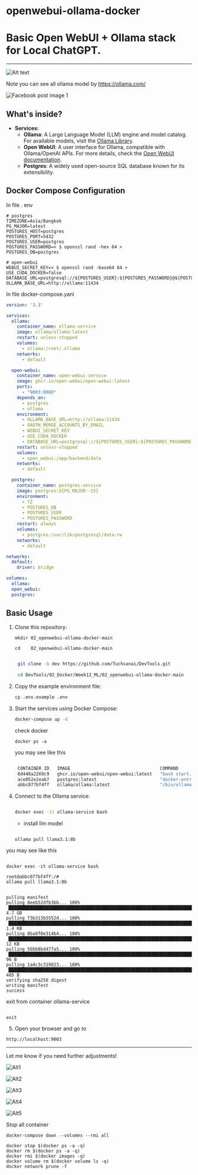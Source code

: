 


# openwebui-ollama-docker
# Basic Open WebUI + Ollama stack for Local ChatGPT.

---


![Alt text](./images/2024-09-04_11-57-24.jpg)

Note you can see all ollama model by https://ollama.com/


![Facebook post image 1](./images/ollama_web.jpg)


## What's inside?

* **Services:**
  * **Ollama**: A Large Language Model (LLM) engine and model catalog. For available models, visit the [Ollama Library](https://ollama.com/library).
  * **Open WebUI**: A user interface for Ollama, compatible with Ollama/OpenAI APIs. For more details, check the [Open WebUI documentation](https://docs.openwebui.com/).
  * **Postgres**: A widely used open-source SQL database known for its extensibility.

## Docker Compose Configuration

In file . env
```env
# postgres
TIMEZONE=Asia/Bangkok
PG_MAJOR=latest
POSTGRES_HOST=postgres
POSTGRES_PORT=5432
POSTGRES_USER=postgres
POSTGRES_PASSWORD=< $ openssl rand -hex 64 >
POSTGRES_DB=postgres

# open-webui
WEBUI_SECRET_KEY=< $ openssl rand -base64 64 >
USE_CUDA_DOCKER=false
DATABASE_URL=postgresql://${POSTGRES_USER}:${POSTGRES_PASSWORD}@${POSTGRES_HOST}:${POSTGRES_PORT}/${POSTGRES_DB}
OLLAMA_BASE_URL=http://ollama:11434
```

In file docker-compose.yanl

```yaml
version: '3.3'

services:
  ollama:
    container_name: ollama-service
    image: ollama/ollama:latest
    restart: unless-stopped
    volumes:
      - ollama:/root/.ollama
    networks:
      - default

  open-webui:
    container_name: open-webui-service
    image: ghcr.io/open-webui/open-webui:latest
    ports:
      - "9003:8080"
    depends_on:
      - postgres
      - ollama
    environment:
      - OLLAMA_BASE_URL=http://ollama:11434
      - OAUTH_MERGE_ACCOUNTS_BY_EMAIL
      - WEBUI_SECRET_KEY
      - USE_CUDA_DOCKER
      - DATABASE_URL=postgresql://${POSTGRES_USER}:${POSTGRES_PASSWORD}@postgres:5432/${POSTGRES_DB}
    restart: unless-stopped
    volumes:
      - open_webui:/app/backend/data
    networks:
      - default

  postgres:
    container_name: postgres-service
    image: postgres:${PG_MAJOR:-15}
    environment:
      - TZ
      - POSTGRES_DB
      - POSTGRES_USER
      - POSTGRES_PASSWORD
    restart: always
    volumes:
      - postgres:/var/lib/postgresql/data:rw
    networks:
      - default

networks:
  default:
    driver: bridge

volumes:
  ollama:
  open_webui:
  postgres:
```

## Basic Usage

1. Clone this repository:

   ```
   mkdir 02_openwebui-ollama-docker-main

   cd    02_openwebui-ollama-docker-main

   ```  

   ```bash

    git clone -b dev https://github.com/Tuchsanai/DevTools.git
  
    cd DevTools/02_Docker/Week12_ML/02_openwebui-ollama-docker-main

   ``` 

2. Copy the example environment file:
   ```bash
   cp .env.example .env
   ```
3. Start the services using Docker Compose:
   ```bash
   docker-compose up -d
   ```
  
   check docker 
   ```
   docker ps -a
   ```

   you may see like this
   
   ```bash

    CONTAINER ID   IMAGE                                  COMMAND                  CREATED         STATUS                   PORTS                                         NAMES
    8d448a2269c9   ghcr.io/open-webui/open-webui:latest   "bash start.sh"          5 minutes ago   Up 5 minutes (healthy)   0.0.0.0:9003->8080/tcp, [::]:9003->8080/tcp   open-webui-service
    ace052e2eab7   postgres:latest                        "docker-entrypoint.s…"   6 minutes ago   Up 5 minutes             5432/tcp                                      postgres-service
    abbc077bf4ff   ollama/ollama:latest                   "/bin/ollama serve"      6 minutes ago   Up 5 minutes             11434/tcp                                     ollama-service

   ```

4. Connect to the Ollama service:
   
   ```bash
   
   docker exec -it ollama-service bash
   
   ```
   * install llm model 
   
   ```
   
   ollama pull llama3.1:8b
   
   ```
  
  you may see like this

  ```

  docker exec -it ollama-service bash

  root@abbc077bf4ff:/# 
  ollama pull llama3.1:8b


  pulling manifest 
  pulling 8eeb52dfb3bb... 100% ▕████████████████████████████████████████████████████████████████████████████████████████████████████████████████████████████████████▏ 4.7 GB                         
  pulling 73b313b5552d... 100% ▕████████████████████████████████████████████████████████████████████████████████████████████████████████████████████████████████████▏ 1.4 KB                         
  pulling 0ba8f0e314b4... 100% ▕████████████████████████████████████████████████████████████████████████████████████████████████████████████████████████████████████▏  12 KB                         
  pulling 56bb8bd477a5... 100% ▕████████████████████████████████████████████████████████████████████████████████████████████████████████████████████████████████████▏   96 B                         
  pulling 1a4c3c319823... 100% ▕████████████████████████████████████████████████████████████████████████████████████████████████████████████████████████████████████▏  485 B                         
  verifying sha256 digest 
  writing manifest 
  success 
  ```

   exit from container  ollama-service

   ```
   
   exit
   
   ```

5. Open your browser and go to 


```
http://localhost:9003
```






---

Let me know if you need further adjustments!


![Alt1](./images/1.jpg)

![Alt2](./images//2.jpg)

![Alt3](./images/3.jpg)

![Alt4](./images/4.jpg)

![Alt5](./images/5.jpg)

Stop all container

```
docker-compose down --volumes --rmi all

```



```
docker stop $(docker ps -a -q)  
docker rm $(docker ps -a -q) 
docker rmi $(docker images -q) 
docker volume rm $(docker volume ls -q)  
docker network prune -f
```